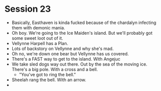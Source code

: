 # Session 23
* Basically, Easthaven is kinda fucked because of the chardalyn infecting them with demonic mania.
* Oh boy. We're going to the Ice Maiden's island. But we'll probably got some sweet loot out of it.
* Vellynne Harpell has a Plan.
* Lots of backstory on Vellynne and why she's mad.
* Oh no, we're down one bear but Vellynne has us covered.
* There's a FAST way to get to the island. With Angejuc
* We take sled dogs way out there. Out by the sea of the moving ice. There's a big pole. With a cross and a bell.
	* "You've got to ring the bell."
* Sheelah rang the bell. With an arrow.
* 
<!--stackedit_data:
eyJoaXN0b3J5IjpbLTIwMzYyODExNTIsLTE3NTM2MjE4MjgsNT
c2NjAyMjU3LDE5MjA0NTE0MTUsLTEwODcxNjc1NCwtMTc2Mzgz
MTAxMCwyMDY5NjQyMzU0LC0yMDg4NzQ2NjEyXX0=
-->